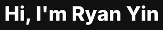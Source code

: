 ```yaml
---
permalink: /
title: "About Me"
excerpt: "About Me"
author_profile: true
redirect_from: 
  - /about/
  - /about.html
---
```


<!-- Hero Intro Animation -->
<style>
  @import url('https://fonts.googleapis.com/css2?family=Inter:wght@400;600;800&display=swap');
  
  /* Full screen intro cover */
  #intro-cover {
    position: fixed;
    top: 0;
    left: 0;
    width: 100%;
    height: 100vh;
    background: #111;
    color: #fff;
    font-family: 'Inter', sans-serif;
    display: flex;
    align-items: center;
    justify-content: center;
    z-index: 9999;
    transition: opacity 1s ease;
  }
  #intro-cover.fade-out {
    opacity: 0;
    pointer-events: none;
  }
  #intro-text {
    font-size: 4rem;
    font-weight: 800;
    text-align: center;
  }

  /* Hide main content until intro is done */
  #main-content {
    display: none;
  }
  #main-content.visible {
    display: block;
  }

  /* Hero section that stays at top */
  #hero-section {
    background: #111;
    color: #fff;
    font-family: 'Inter', sans-serif;
    text-align: center;
    padding: 3rem 1rem;
    font-size: 4rem;
    font-weight: 800;
  }
  @media (max-width: 768px) {
    #intro-text, #hero-section {
      font-size: 2.5rem;
    }
  }
</style>

<!-- Fullscreen intro (disappears after animation) -->
<div id="intro-cover">
  <div id="intro-text">Hi, I'm Ryan Yin</div>
</div>

{% raw %}
<script>
  document.addEventListener("DOMContentLoaded", function () {
    const cover = document.getElementById("intro-cover");
    const mainContent = document.getElementById("main-content");

    // After 4 seconds, fade out the intro cover
    setTimeout(() => {
      cover.classList.add("fade-out");
    }, 4000);

    // Remove it and show main content after fade
    setTimeout(() => {
      cover.style.display = "none";
      mainContent.classList.add("visible");
    }, 5000);
  });
</script>
{% endraw %}

<!-- All main page content is wrapped here -->
<div id="main-content">
  <!-- Permanent hero section at top of page -->
  <section id="hero-section">
    Hi, I'm Ryan Yin
  </section>

  <!-- Regular page content -->
  <div style="background: #fff; padding: 2rem;">

  ## About Me

  Hi! I'm Ryan Yin — a sophomore at [The Village School](https://www.nordangliaeducation.com/village-houston) in Houston, TX.  

  I'm someone who loves thinking in systems, optimizing workflows, and solving messy problems — whether through code, strategy, or good old trial and error.

  Lately, I've been exploring operations research, applied math, and startup design — figuring out how smart processes and great tools can make life simpler, faster, or just cooler.

  But outside of school and projects, I'm pretty much everywhere:

  - 🎮 Playing Brawlhalla (Platinum) or Fortnite (Unreal)
  - 🏸 Getting competitive with **badminton, tennis, football, pickleball**, and random gym PRs
  - 🎾 Coaching tennis 
  - 🎧 Listening to [NIKI](https://open.spotify.com/artist/2kxP07DLgs4xlWz8YHlvfh) and vibing to late-night lo-fi playlists
  - 🥩 Perfecting my steak-searing skills — cast iron > nonstick

  I like building things, improving things, and making things that last. Whether it's launching a new project, running an AAU basketball team, or writing late at night — I'm always chasing that n[...]

  Let's build something cool.

  <section id="contactme">
    <h2>Contact Me</h2>
    {% include contactme.html %}
  </section>

  </div>
</div>
